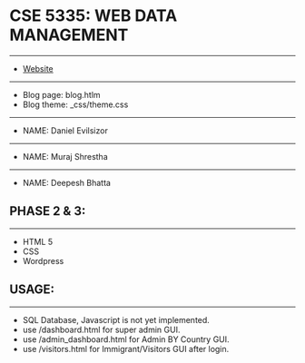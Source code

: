 # CSE 5335: WEB DATA MANAGEMENT
***
* [Website](https://danevil.uta.cloud/cse5335/)
***
* Blog page: blog.htlm
* Blog theme: _css/theme.css
***
* NAME: Daniel Evilsizor
***
* NAME: Muraj Shrestha
***
* NAME: Deepesh Bhatta

## PHASE 2 & 3:
***
* HTML 5
* CSS 
* Wordpress

## USAGE:
***
* SQL Database, Javascript is not yet implemented.
* use /dashboard.html for super admin GUI.
* use /admin_dashboard.html for Admin BY Country GUI.
* use /visitors.html for Immigrant/Visitors GUI after login.
